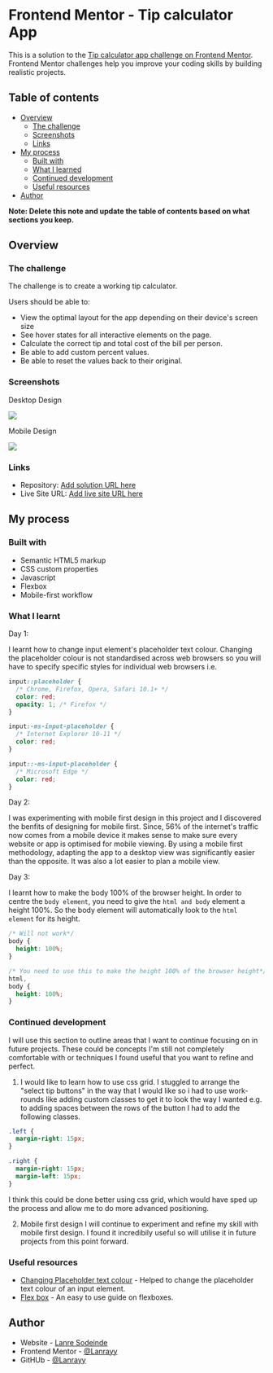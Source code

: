 # Frontend Mentor - Tip calculator App

This is a solution to the [Tip calculator app challenge on Frontend Mentor](https://www.frontendmentor.io/challenges/tip-calculator-app-ugJNGbJUX). Frontend Mentor challenges help you improve your coding skills by building realistic projects.

## Table of contents

- [Overview](#overview)
  - [The challenge](#the-challenge)
  - [Screenshots](#screenshots)
  - [Links](#links)
- [My process](#my-process)
  - [Built with](#built-with)
  - [What I learned](#what-i-learned)
  - [Continued development](#continued-development)
  - [Useful resources](#useful-resources)
- [Author](#author)

**Note: Delete this note and update the table of contents based on what sections you keep.**

## Overview

### The challenge

The challenge is to create a working tip calculator.

Users should be able to:

- View the optimal layout for the app depending on their device's screen size
- See hover states for all interactive elements on the page.
- Calculate the correct tip and total cost of the bill per person.
- Be able to add custom percent values.
- Be able to reset the values back to their original.

### Screenshots

Desktop Design

![](design/desktop-design-empty.jpg)

Mobile Design

![](design/mobile-design.jpg)

### Links

- Repository: [Add solution URL here](https://your-solution-url.com)
- Live Site URL: [Add live site URL here](https://your-live-site-url.com)

## My process

### Built with

- Semantic HTML5 markup
- CSS custom properties
- Javascript
- Flexbox
- Mobile-first workflow

### What I learnt

Day 1:

I learnt how to change input element's placeholder text colour. Changing the placeholder colour is not standardised across web browsers so you will have to specify specific styles for individual web browsers i.e.

```css
input::placeholder {
  /* Chrome, Firefox, Opera, Safari 10.1+ */
  color: red;
  opacity: 1; /* Firefox */
}

input:-ms-input-placeholder {
  /* Internet Explorer 10-11 */
  color: red;
}

input::-ms-input-placeholder {
  /* Microsoft Edge */
  color: red;
}
```

Day 2:

I was experimenting with mobile first design in this project and I discovered the benfits of designing for mobile first. Since, 56% of the internet's traffic now comes from a mobile device it makes sense to make sure every website or app is optimised for mobile viewing. By using a mobile first methodology, adapting the app to a desktop view was significantly easier than the opposite. It was also a lot easier to plan a mobile view.

Day 3:

I learnt how to make the body 100% of the browser height. In order to centre the `body element`, you need to give the `html and body` element a height 100%. So the body element will automatically look to the `html element` for its height.

```css
/* Will not work*/
body {
  height: 100%;
}

/* You need to use this to make the height 100% of the browser height*/
html,
body {
  height: 100%;
}
```

### Continued development

I will use this section to outline areas that I want to continue focusing on in future projects. These could be concepts I'm still not completely comfortable with or techniques I found useful that you want to refine and perfect.

1. I would like to learn how to use css grid. I stuggled to arrange the "select tip buttons" in the way that I would like so i had to use work-rounds like adding custom classes to get it to look the way I wanted e.g. to adding spaces between the rows of the button I had to add the following classes.

```css
.left {
  margin-right: 15px;
}

.right {
  margin-right: 15px;
  margin-left: 15px;
}
```

I think this could be done better using css grid, which would have sped up the process and allow me to do more advanced positioning.

2. Mobile first design
   I will continue to experiment and refine my skill with mobile first design. I found it incredibily useful so will utilise it in future projects from this point forward.

### Useful resources

- [Changing Placeholder text colour](https://www.w3schools.com/howto/howto_css_placeholder.asp) - Helped to change the placeholder text colour of an input element.
- [Flex box](https://css-tricks.com/snippets/css/a-guide-to-flexbox/) - An easy to use guide on flexboxes.

## Author

- Website - [Lanre Sodeinde](https://www.github.com/Lanrayy)
- Frontend Mentor - [@Lanrayy](https://www.frontendmentor.io/profile/Lanrayy)
- GitHUb - [@Lanrayy](https://www.github.com/Lanrayy)

